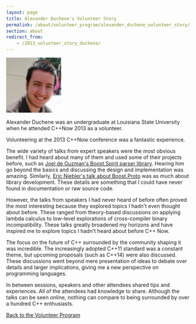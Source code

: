 ```yaml
---
layout: page
title: Alexander Duchene's Volunteer Story
permalink: /about/volunteer_program/alexander_duchene_volunteer_story/
section: about
redirect_from:
    - /2013_volunteer_story_duchene/
---
```


<div class="asideImageRight">
    <div class="figureTable">
        <img src="/assets/img/volunteers/alexander_duchene.jpg" alt="Alexander Duchene">
        <p>Alexander Duchene was an undergraduate at Louisiana State University when he attended C++Now 2013 as a volunteer.</p>
    </div>
</div>

Volunteering at the 2013 C++Now conference was a fantastic experience.

The wide variety of talks from expert speakers were the most obvious benefit. I had heard about many of them and used some of their projects before, such as [Joel de Guzman's Boost.Spirit parser library](http://www.youtube.com/watch?v=XZKZZy_v7hE). Hearing him go beyond the basics and discussing the design and implementation was amazing. Similarly, [Eric Niebler's talk about Boost.Proto](http://www.youtube.com/watch?v=JF6YM0XzHnE) was as much about library development. These details are something that I could have never found in documentation or raw source code.

However, the talks from speakers I had never heard of before often proved the most interesting because they explored topics I hadn't even thought about before. These ranged from theory-based discussions on applying lambda calculus to low-level explorations of cross-compiler binary incompatibility. These talks greatly broadened my horizons and have inspired me to explore topics I hadn't heard about before C++ Now.

The focus on the future of C++ surrounded by the community shaping it was incredible. The increasingly adopted C++11 standard was a constant theme, but upcoming proposals (such as C++14) were also discussed. These discussions went beyond mere presentation of ideas to debate over details and larger implications, giving me a new perspective on programming languages.

In between sessions, speakers and other attendees shared tips and experiences. All of the attendees had knowledge to share. Although the talks can be seen online, nothing can compare to being surrounded by over a hundred C++ enthusiasts.

[Back to the Volunteer Program](/about/volunteer_program/)
